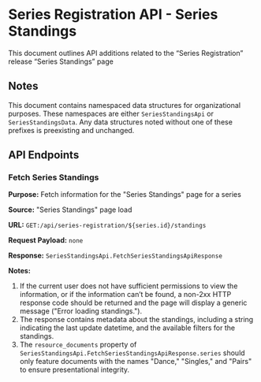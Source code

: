 # Series Registration API - Series Standings

This document outlines API additions related to the “Series Registration” release “Series Standings” page

## Notes
This document contains namespaced data structures for organizational purposes.  These namespaces are either `SeriesStandingsApi`
or `SeriesStandingsData`.  Any data structures noted without one of these prefixes is preexisting and unchanged.


## API Endpoints

### Fetch Series Standings

**Purpose:** Fetch information for the "Series Standings" page for a series

**Source:** "Series Standings" page load

**URL:** `GET:/api/series-registration/${series.id}/standings`

**Request Payload:** `none`

**Response:** `SeriesStandingsApi.FetchSeriesStandingsApiResponse`

**Notes:**
1. If the current user does not have sufficient permissions to view the information, or if the information can’t be found, a non-2xx HTTP response code should be returned and the page will display a generic message ("Error loading standings.").
1. The response contains metadata about the standings, including a string indicating the last update datetime, and the available filters for the standings.
1. The `resource_documents` property of `SeriesStandingsApi.FetchSeriesStandingsApiResponse.series` should only feature documents with the names "Dance," "Singles," and "Pairs"
to ensure presentational integrity.
